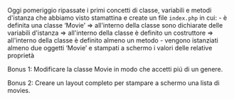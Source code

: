 Oggi pomeriggio ripassate i primi concetti di classe, variabili e metodi d'istanza che abbiamo visto stamattina e create un file `index.php` in cui:
    - è definita una classe ‘Movie’
    => all'interno della classe sono dichiarate delle variabili d'istanza
    => all'interno della classe è definito un costruttore
    => all'interno della classe è definito almeno un metodo
    - vengono istanziati almeno due oggetti ‘Movie’ e stampati a schermo i valori delle relative proprietà

Bonus 1:
Modificare la classe Movie in modo che accetti piú di un genere.

Bonus 2:
Creare un layout completo per stampare a schermo una lista di movies.
